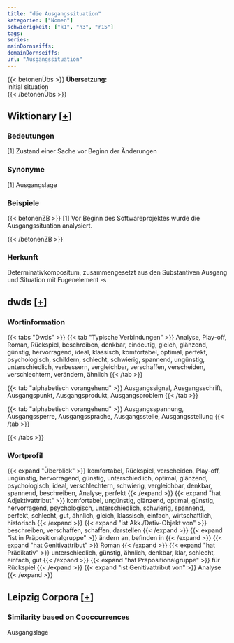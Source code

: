 ```yaml
---
title: "die Ausgangssituation"
kategorien: ["Nomen"]
schwierigkeit: ["k1", "h3", "r15"]
tags:
series:
mainDornseiffs:
domainDornseiffs:
url: "Ausgangssituation"
---
```


{{< betonenÜbs >}}
**Übersetzung:**  
initial  situation  
{{< /betonenÜbs >}}

## Wiktionary [[+](https://de.wiktionary.org/wiki/Ausgangssituation)]

### Bedeutungen
[1] Zustand einer Sache vor Beginn der Änderungen  

### Synonyme
[1] Ausgangslage  

### Beispiele
{{< betonenZB >}}
[1] Vor Beginn des Softwareprojektes wurde die Ausgangssituation analysiert.  

{{< /betonenZB >}}
### Herkunft
Determinativkompositum, zusammengesetzt aus den Substantiven Ausgang und Situation mit Fugenelement -s  



## dwds [[+](https://www.dwds.de/wb/Ausgangssituation)]

### Wortinformation
{{< tabs "Dwds" >}}
{{< tab "Typische Verbindungen" >}}
Analyse, Play-off, Roman, Rückspiel, beschreiben, denkbar, eindeutig, gleich, glänzend, günstig, hervorragend, ideal, klassisch, komfortabel, optimal, perfekt, psychologisch, schildern, schlecht, schwierig, spannend, ungünstig, unterschiedlich, verbessern, vergleichbar, verschaffen, verscheiden, verschlechtern, verändern, ähnlich
{{< /tab >}}

{{< tab "alphabetisch vorangehend" >}}
Ausgangssignal, Ausgangsschrift, Ausgangspunkt, Ausgangsprodukt, Ausgangsproblem
{{< /tab >}}

{{< tab "alphabetisch vorangehend" >}}
Ausgangsspannung, Ausgangssperre, Ausgangssprache, Ausgangsstelle, Ausgangsstellung
{{< /tab >}}

{{< /tabs >}}

### Wortprofil
{{< expand "Überblick" >}} komfortabel, Rückspiel, verscheiden, Play-off, ungünstig, hervorragend, günstig, unterschiedlich, optimal, glänzend, psychologisch, ideal, verschlechtern, schwierig, vergleichbar, denkbar, spannend, beschreiben, Analyse, perfekt {{< /expand >}}
{{< expand "hat Adjektivattribut" >}} komfortabel, ungünstig, glänzend, optimal, günstig, hervorragend, psychologisch, unterschiedlich, schwierig, spannend, perfekt, schlecht, gut, ähnlich, gleich, klassisch, einfach, wirtschaftlich, historisch {{< /expand >}}
{{< expand "ist Akk./Dativ-Objekt von" >}} beschreiben, verschaffen, schaffen, darstellen {{< /expand >}}
{{< expand "ist in Präpositionalgruppe" >}} ändern an, befinden in {{< /expand >}}
{{< expand "hat Genitivattribut" >}} Roman {{< /expand >}}
{{< expand "hat Prädikativ" >}} unterschiedlich, günstig, ähnlich, denkbar, klar, schlecht, einfach, gut {{< /expand >}}
{{< expand "hat Präpositionalgruppe" >}} für Rückspiel {{< /expand >}}
{{< expand "ist Genitivattribut von" >}} Analyse {{< /expand >}}

## Leipzig Corpora [[+](https://corpora.uni-leipzig.de/en/res?word=Ausgangssituation&corpusId=deu_newscrawl-public_2018)]


### Similarity based on Cooccurrences
Ausgangslage


